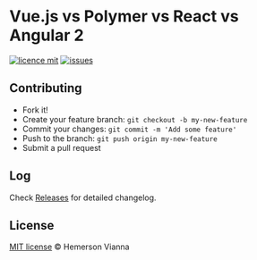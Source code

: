 # Vue.js vs Polymer vs React vs Angular 2

[![licence mit](https://img.shields.io/badge/license-MIT-blue.svg?style=flat-square)](http://hemersonvianna.mit-license.org/)
[![issues](https://img.shields.io/github/issues/side-by-side-arena/vue-polymer-react-angular.svg?style=flat-square)](https://github.com/side-by-side-arena/vue-polymer-react-angular/issues)

## Contributing

- Fork it!
- Create your feature branch: `git checkout -b my-new-feature`
- Commit your changes: `git commit -m 'Add some feature'`
- Push to the branch: `git push origin my-new-feature`
- Submit a pull request

## Log

Check [Releases](https://github.com/side-by-side-arena/vue-polymer-react-angular/releases) for detailed changelog.

## License

[MIT license](http://hemersonvianna.mit-license.org/) © Hemerson Vianna
